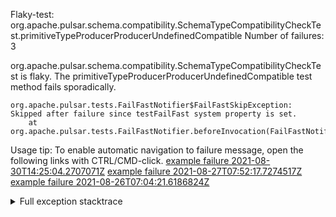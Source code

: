         
Flaky-test: org.apache.pulsar.schema.compatibility.SchemaTypeCompatibilityCheckTest.primitiveTypeProducerProducerUndefinedCompatible
Number of failures: 3

org.apache.pulsar.schema.compatibility.SchemaTypeCompatibilityCheckTest is flaky. The primitiveTypeProducerProducerUndefinedCompatible test method fails sporadically.

```
org.apache.pulsar.tests.FailFastNotifier$FailFastSkipException: Skipped after failure since testFailFast system property is set.
	at org.apache.pulsar.tests.FailFastNotifier.beforeInvocation(FailFastNotifier.java:88)

```

Usage tip: To enable automatic navigation to failure message, open the following links with CTRL/CMD-click.
[example failure 2021-08-30T14:25:04.2707071Z](https://github.com/apache/pulsar/runs/3462661639?check_suite_focus=true#step:9:1001)
[example failure 2021-08-27T07:52:17.7274517Z](https://github.com/apache/pulsar/runs/3440855061?check_suite_focus=true#step:9:1014)
[example failure 2021-08-26T07:04:21.6186824Z](https://github.com/apache/pulsar/runs/3429892062?check_suite_focus=true#step:9:974)


<details>
<summary>Full exception stacktrace</summary>
<code><pre>
org.apache.pulsar.tests.FailFastNotifier$FailFastSkipException: Skipped after failure since testFailFast system property is set.
	at org.apache.pulsar.tests.FailFastNotifier.beforeInvocation(FailFastNotifier.java:88)

</pre></code>
</details>

